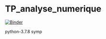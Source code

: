 # TP_analyse_numerique
[![Binder](https://mybinder.org/badge_logo.svg)](https://mybinder.org/v2/gh/Azizahadjhssine/TP_analyse_numerique/main)



python-3.7.8
symp
